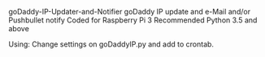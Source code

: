 goDaddy-IP-Updater-and-Notifier
goDaddy IP update and e-Mail and/or Pushbullet notify
Coded for Raspberry Pi 3
Recommended Python 3.5 and above

Using:
Change settings on goDaddyIP.py and add to crontab.
